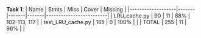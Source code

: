 **Task 1**:
| Name              | Stmts | Miss  | Cover | Missing                 |
|-------------------|-------|-------|-------|-------------------------|
| LRU_cache.py      | 90    | 11    | 88%   | 102-113, 117            |
| test_LRU_cache.py | 165   | 0     | 100%  |                         |
| TOTAL             | 255   | 11    | 96%   |                         |
